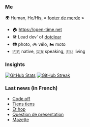 ### Me

🌍 Human, He/His, « [footer de merde](https://open-time.net/post/2013/07/17/La-veritable-histoire-du-Footer-de-merde-) » 
* 🏠 https://open-time.net 
* 🛠️ Lead dev' of [dotclear](https://git.dotclear.org/dev/dotclear)
* 📷 photo, 🚲 vélo, 🏍️ moto 
* 🇫🇷 native, 🇬🇧 speaking, 🇪🇺 living

### Insights

[![GitHub Stats](https://github-readme-stats-sigma-five.vercel.app/api?username=franck-paul)](https://github.com/franck-paul)
[![GitHub Streak](https://github-readme-streak-stats.herokuapp.com?user=franck-paul)](https://git.io/streak-stats)

### Last news (in French)

<!-- BLOG-POST-LIST:START -->
- [Code off](https://open-time.net/post/2023/09/25/Code-off)
- [Tiens tiens](https://open-time.net/post/2023/09/24/Tiens-tiens)
- [Et hop](https://open-time.net/post/2023/09/23/Et-hop)
- [Question de présentation](https://open-time.net/post/2023/09/22/Question-de-presentation)
- [Mazette](https://open-time.net/post/2023/09/21/Mazette)
<!-- BLOG-POST-LIST:END -->
